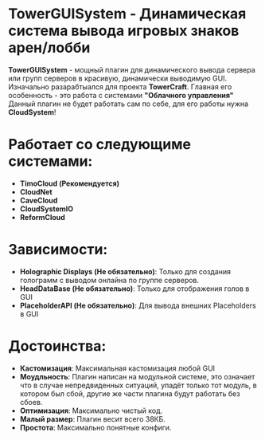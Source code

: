 # TowerGUISystem - Динамическая система вывода игровых знаков арен/лобби

**TowerGUISystem** - мощный плагин для динамического вывода сервера или групп серверов в красивую, динамически выводимую GUI.
Изначально разарабтыался для проекта **TowerCraft**.
Главная его особенность - это работа с системами **"Облачного управления"**
Данный плагин не будет работать сам по себе, для его работы нужна **CloudSystem**!

# Работает со следующиме системами:
 - **TimoCloud (Рекомендуется)**
 - **CloudNet**
 - **CaveCloud**
 - **CloudSystemIO**
 - **ReformCloud**

# Зависимости:
 - **Holographic Displays (Не обязательно)**: Только для создания голограмм с выводом онлайна по группе серверов.
 - **HeadDataBase (Не обязательно)**: Только для отображения голов в GUI
 - **PlaceholderAPI (Не обязательно)**: Для вывода внешних Placeholders в GUI
 
# Достоинства:
 - **Кастомизация**: Максимальная кастомизация любой GUI
 - **Моудльность**: Плагин написан на модульной системе, это означает что в случае непредвиденных ситуаций, упадёт только тот модуль, в котором был сбой, другие же части плагина будут работать без сбоев. 
 - **Оптимизация**: Максимально чистый код.
 - **Малый размер**: Плагин весит всего 38КБ.
 - **Простота**: Максимально понятные конфиги.

